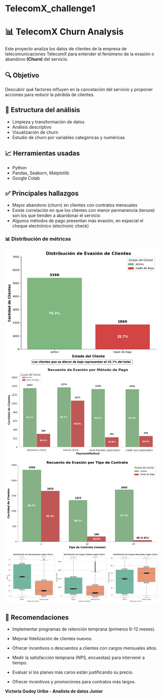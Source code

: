 # TelecomX_challenge1

# 📊 TelecomX Churn Analysis

Este proyecto analiza los datos de clientes de la empresa de telecomunicaciones TelecomX para entender el fenómeno de la evasión o abandono **(Churn)** del servicio.

## 🔍 Objetivo
Descubrir qué factores influyen en la cancelación del servicio y proponer acciones para reducir la pérdida de clientes.

## 📂 Estructura del análisis
- Limpieza y transformación de datos
- Análisis descriptivo
- Visualización de churn
- Estudio de churn por variables categóricas y numéricas

## 📈 Herramientas usadas
- Python
- Pandas, Seaborn, Matplotlib
- Google Colab

## ✅ Principales hallazgos
- Mayor abandono (churn) en clientes con contratos mensuales
- Existe correlación en que los clientes con menor permanencia (tenure) son los que tienden a abandonar el servicio
- Algunos métodos de pago presentan más evasión, en especial el cheque electrónico (electronic check)

### 📊 Distribución de métricas 
![Distribucion_evasion_clientes](img/Distribucion_evasion_clientes.png.png) 
![Distribucion_evasion_metodo_pago](img/Distribucion_evasion_metodo_pago.png.png) 
![Recuento evasion tipo_contrato](img/Recuento_evasion_tipo_contrato.png.png) 
![boxplot_final](img/boxplot_final.png.png) 

## 🚀 Recomendaciones

- Implementar programas de retención temprana (primeros 6-12 meses).

- Mejorar fidelización de clientes nuevos.

- Ofrecer incentivos o descuentos a clientes con cargos mensuales altos.

- Medir la satisfacción temprana (NPS, encuestas) para intervenir a tiempo.

- Evaluar si los planes más caros están justificando su precio.

- Ofrecer incentivos y promociones para contratos más largos.



**Victoria Godoy Uribe - Analista de datos Junior**

